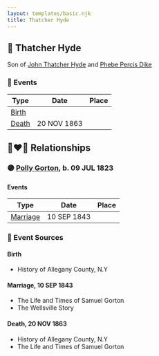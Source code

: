 ```yaml
---
layout: templates/basic.njk
title: Thatcher Hyde
---
```

## 🔵 Thatcher Hyde

Son of [John Thatcher Hyde](/people/3/3310224) and [Phebe Percis Dike](/people/4/41577072)

### 📆 Events

Type | Date | Place
------ | ------ | ------
[Birth](#event-event-2) |  |
[Death](#event-event-3) | 20 NOV 1863 |

## 👩‍❤️‍👨 Relationships

### 🟣 [Polly Gorton](/people/7/75099648), b. 09 JUL 1823

#### Events

Type | Date | Place
------ | ------ | ------
[Marriage](#event-family-0-event-0) | 10 SEP 1843 |
### 📰 Event Sources

#### <a id="event-event-2"></a> Birth
* History of Allegany County, N.Y

#### <a id="event-family-0-event-0"></a> Marriage, 10 SEP 1843
* The Life and Times of Samuel Gorton
* The Wellsville Story
#### <a id="event-event-3"></a> Death, 20 NOV 1863
* History of Allegany County, N.Y
* The Life and Times of Samuel Gorton
